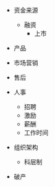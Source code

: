 - 资金来源

  - 融资
    - 上市

- 产品

- 市场营销

- 售后

- 人事

  - 招聘
  - 激励
  - 薪酬
  - 工作时间

- 组织架构

  - 科层制

- 破产